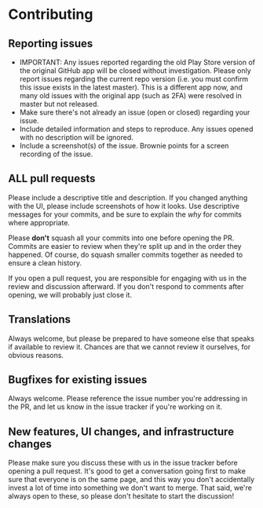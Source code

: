 Contributing
============

## Reporting issues

* IMPORTANT: Any issues reported regarding the old Play Store version of the original GitHub app will be closed without investigation. Please only report issues regarding the current repo version (i.e. you must confirm this issue exists in the latest master). This is a different app now, and many old issues with the original app (such as 2FA) were resolved in master but not released.
* Make sure there's not already an issue (open or closed) regarding your issue.
* Include detailed information and steps to reproduce. Any issues opened with no description will be ignored.
* Include a screenshot(s) of the issue. Brownie points for a screen recording of the issue.

## ALL pull requests

Please include a descriptive title and description. If you changed anything with the UI, please include screenshots of how
it looks. Use descriptive messages for your commits, and be sure to explain the *why* for commits where appropriate.

Please **don't** squash all your commits into one before opening the PR. Commits are easier to review when they're split up and in the
order they happened. Of course, do squash smaller commits together as needed to ensure a clean history.

If you open a pull request, you are responsible for engaging with us in the review and discussion afterward. If you don't respond
to comments after opening, we will probably just close it.

## Translations

Always welcome, but please be prepared to have someone else that speaks if available to review it. Chances are that we cannot
review it ourselves, for obvious reasons.

## Bugfixes for existing issues

Always welcome. Please reference the issue number you're addressing in the PR, and let us know in the issue tracker if
you're working on it.

## New features, UI changes, and infrastructure changes

Please make sure you discuss these with us in the issue tracker before opening a pull request. It's good to get a conversation
going first to make sure that everyone is on the same page, and this way you don't accidentally invest a lot of time into
something we don't want to merge. That said, we're always open to these, so please don't hesitate to start the discussion!
